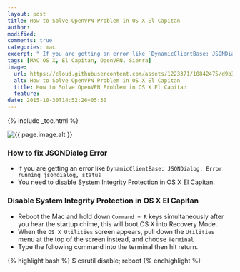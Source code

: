 ```yaml
---
layout: post
title: How to Solve OpenVPN Problem in OS X El Capitan
author:
modified:
comments: true
categories: mac
excerpt: " If you are getting an error like `DynamicClientBase: JSONDialog: Error running jsondialog, status`"
tags: [MAC OS X, El Capitan, OpenVPN, Sierra]
image:
  url: https://cloud.githubusercontent.com/assets/1223371/10842475/d9b37bb0-7f17-11e5-8aae-f22b81fdf9c6.png
  alt: How to Solve OpenVPN Problem in OS X El Capitan
  title: How to Solve OpenVPN Problem in OS X El Capitan
  feature:
date: 2015-10-30T14:52:26+05:30
---
```



{% include _toc.html %}

<img src="{{ page.image.url }}" alt="{{ page.image.alt }}" title="{{ page.image.title }}">

### How to fix JSONDialog Error
* If you are getting an error like `DynamicClientBase: JSONDialog: Error running jsondialog, status`
* You need to disable System Integrity Protection in OS X El Capitan.

### Disable System Integrity Protection in OS X El Capitan

* Reboot the Mac and hold down `Command + R` keys simultaneously after you hear the startup chime, this will boot OS X into Recovery Mode.
* When the `OS X Utilities` screen appears, pull down the `Utilities` menu at the top of the screen instead, and choose `Terminal`
* Type the following command into the terminal then hit return.

{% highlight bash %}
$ csrutil disable; reboot
{% endhighlight %}
